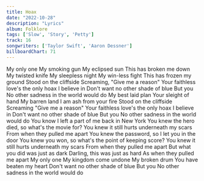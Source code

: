 ```yaml
---
title: Hoax
date: "2022-10-28"
description: "Lyrics"
album: Folklore
tags: ['Slow', 'Story', 'Petty']
track: 16
songwriters: ['Taylor Swift', 'Aaron Dessner']
billboardChart: 71
---
```


My only one
My smoking gun
My eclipsed sun
This has broken me down
My twisted knife
My sleepless night
My win-less fight
This has frozen my ground
Stood on the cliffside
Screaming, "Give me a reason"
Your faithless love's the only hoax
I believe in
Don't want no other shade of blue
But you
No other sadness in the world would do
My best laid plan
Your sleight of hand
My barren land
I am ash from your fire
Stood on the cliffside
Screaming "Give me a reason"
Your faithless love's the only hoax
I believe in
Don't want no other shade of blue
But you
No other sadness in the world would do
You know I left a part of me back in New York
You knew the hero died, so what's the movie for?
You knew it still hurts underneath my scars
From when they pulled me apart
You knew the password, so I let you in the door
You knew you won, so what's the point of keeping score?
You knew it still hurts underneath my scars
From when they pulled me apart
But what you did was just as dark
Darling, this was just as hard
As when they pulled me apart
My only one
My kingdom come undone
My broken drum
You have beaten my heart
Don't want no other shade of blue
But you
No other sadness in the world would do